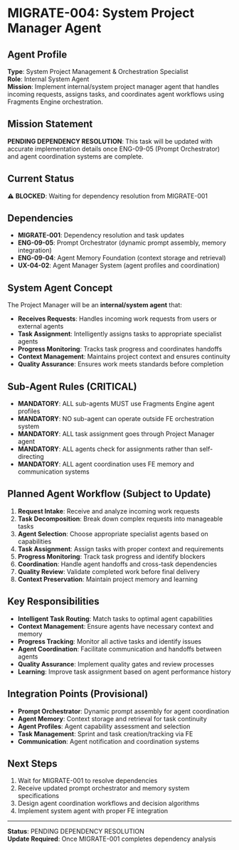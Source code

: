 # MIGRATE-004: System Project Manager Agent

## Agent Profile
**Type**: System Project Management & Orchestration Specialist  
**Role**: Internal System Agent  
**Mission**: Implement internal/system project manager agent that handles incoming requests, assigns tasks, and coordinates agent workflows using Fragments Engine orchestration.

## Mission Statement
**PENDING DEPENDENCY RESOLUTION**: This task will be updated with accurate implementation details once ENG-09-05 (Prompt Orchestrator) and agent coordination systems are complete.

## Current Status
⚠️ **BLOCKED**: Waiting for dependency resolution from MIGRATE-001

## Dependencies
- **MIGRATE-001**: Dependency resolution and task updates
- **ENG-09-05**: Prompt Orchestrator (dynamic prompt assembly, memory integration)
- **ENG-09-04**: Agent Memory Foundation (context storage and retrieval)
- **UX-04-02**: Agent Manager System (agent profiles and coordination)

## System Agent Concept
The Project Manager will be an **internal/system agent** that:
- **Receives Requests**: Handles incoming work requests from users or external agents
- **Task Assignment**: Intelligently assigns tasks to appropriate specialist agents
- **Progress Monitoring**: Tracks task progress and coordinates handoffs
- **Context Management**: Maintains project context and ensures continuity
- **Quality Assurance**: Ensures work meets standards before completion

## Sub-Agent Rules (CRITICAL)
- **MANDATORY**: ALL sub-agents MUST use Fragments Engine agent profiles
- **MANDATORY**: NO sub-agent can operate outside FE orchestration system
- **MANDATORY**: ALL task assignment goes through Project Manager agent
- **MANDATORY**: ALL agents check for assignments rather than self-directing
- **MANDATORY**: ALL agent coordination uses FE memory and communication systems

## Planned Agent Workflow (Subject to Update)
1. **Request Intake**: Receive and analyze incoming work requests
2. **Task Decomposition**: Break down complex requests into manageable tasks
3. **Agent Selection**: Choose appropriate specialist agents based on capabilities
4. **Task Assignment**: Assign tasks with proper context and requirements
5. **Progress Monitoring**: Track task progress and identify blockers
6. **Coordination**: Handle agent handoffs and cross-task dependencies
7. **Quality Review**: Validate completed work before final delivery
8. **Context Preservation**: Maintain project memory and learning

## Key Responsibilities
- **Intelligent Task Routing**: Match tasks to optimal agent capabilities
- **Context Management**: Ensure agents have necessary context and memory
- **Progress Tracking**: Monitor all active tasks and identify issues
- **Agent Coordination**: Facilitate communication and handoffs between agents
- **Quality Assurance**: Implement quality gates and review processes
- **Learning**: Improve task assignment based on agent performance history

## Integration Points (Provisional)
- **Prompt Orchestrator**: Dynamic prompt assembly for agent coordination
- **Agent Memory**: Context storage and retrieval for task continuity
- **Agent Profiles**: Agent capability assessment and selection
- **Task Management**: Sprint and task creation/tracking via FE
- **Communication**: Agent notification and coordination systems

## Next Steps
1. Wait for MIGRATE-001 to resolve dependencies
2. Receive updated prompt orchestrator and memory system specifications
3. Design agent coordination workflows and decision algorithms
4. Implement system agent with proper FE integration

---
**Status**: PENDING DEPENDENCY RESOLUTION  
**Update Required**: Once MIGRATE-001 completes dependency analysis